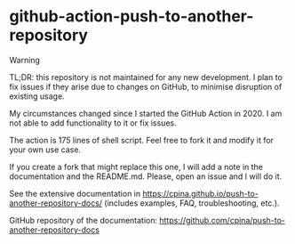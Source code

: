 # github-action-push-to-another-repository

> [!WARNING]
> TL;DR: this repository is not maintained for any new development. I plan to
> fix issues if they arise due to changes on GitHub, to minimise disruption of
> existing usage.
>
> My circumstances changed since I started the GitHub Action in 2020. I am not
> able to add functionality to it or fix issues.
>
> The action is 175 lines of shell script. Feel free to fork it and modify it
> for your own use case.
>
> If you create a fork that might replace this one, I will add a note in the
> documentation and the README.md. Please, open an issue and I will do it.

See the extensive documentation in https://cpina.github.io/push-to-another-repository-docs/ (includes examples, FAQ, troubleshooting, etc.).

GitHub repository of the documentation: https://github.com/cpina/push-to-another-repository-docs
